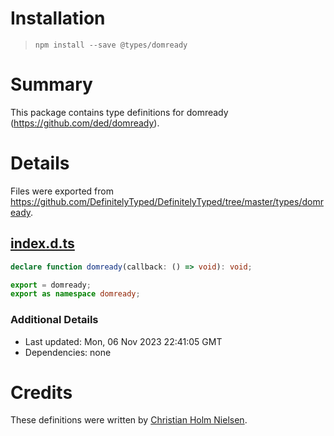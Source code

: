 # Installation
> `npm install --save @types/domready`

# Summary
This package contains type definitions for domready (https://github.com/ded/domready).

# Details
Files were exported from https://github.com/DefinitelyTyped/DefinitelyTyped/tree/master/types/domready.
## [index.d.ts](https://github.com/DefinitelyTyped/DefinitelyTyped/tree/master/types/domready/index.d.ts)
````ts
declare function domready(callback: () => void): void;

export = domready;
export as namespace domready;

````

### Additional Details
 * Last updated: Mon, 06 Nov 2023 22:41:05 GMT
 * Dependencies: none

# Credits
These definitions were written by [Christian Holm Nielsen](https://github.com/dotnetnerd).
